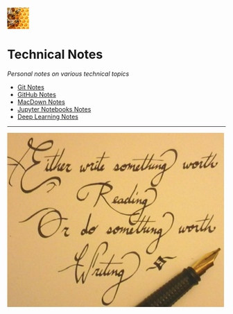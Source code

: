 <img src="Resources/Images/beehive.png" width="50" 
		alt="beehive"/>   

# Technical Notes

*Personal notes on various technical topics*

- [Git Notes](Git/GitNotes.md)
- [GitHub Notes](GitHub/GitHubNotes.md)
- [MacDown Notes](MarkDown/MacDownNotes.md)
- [Jupyter Notebooks Notes](Jupyter/JupyterNotebooksNotes.ipynb)
- [Deep Learning Notes](AI/DeepLearning/DeepLearningNotes.ipynb)

***

![Wrting](Resources/Images/worth_writing.png)
